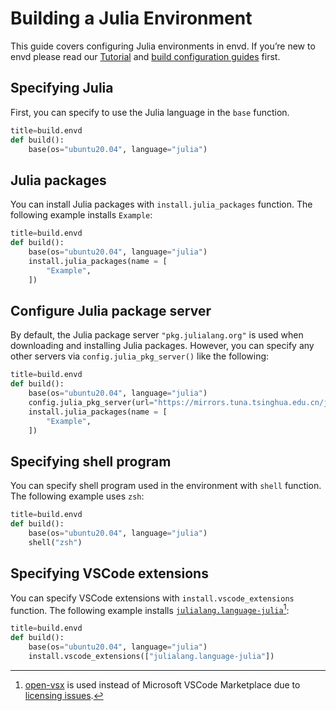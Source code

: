 # Building a Julia Environment

This guide covers configuring Julia environments in envd. If you’re new to envd please read our [Tutorial](/guide/getting-started) and [build configuration guides](/build-envd/build-envd) first.

## Specifying Julia

First, you can specify to use the Julia language in the `base` function.

```python 
title=build.envd
def build():
    base(os="ubuntu20.04", language="julia")
```

## Julia packages

You can install Julia packages with `install.julia_packages` function. The following example installs `Example`:

```python 
title=build.envd
def build():
    base(os="ubuntu20.04", language="julia")
    install.julia_packages(name = [
        "Example",
    ])
```

## Configure Julia package server

By default, the Julia package server `"pkg.julialang.org"` is used when downloading and installing Julia packages. However, you can specify any other servers via `config.julia_pkg_server()` like the following:

```python 
title=build.envd
def build():
    base(os="ubuntu20.04", language="julia")
    config.julia_pkg_server(url="https://mirrors.tuna.tsinghua.edu.cn/julia")
    install.julia_packages(name = [
        "Example",
    ])
```

## Specifying shell program

You can specify shell program used in the environment with `shell` function. The following example uses `zsh`:

```python 
title=build.envd
def build():
    base(os="ubuntu20.04", language="julia")
    shell("zsh")
```

## Specifying VSCode extensions

You can specify VSCode extensions with `install.vscode_extensions` function. The following example installs [`julialang.language-julia`](https://open-vsx.org/extension/julialang/language-julia)[^1]:

```python 
title=build.envd
def build():
    base(os="ubuntu20.04", language="julia")
    install.vscode_extensions(["julialang.language-julia"])
```

[^1]: [open-vsx](https://open-vsx.org/) is used instead of Microsoft VSCode Marketplace due to [licensing issues](https://github.com/tensorchord/envd/issues/160).
